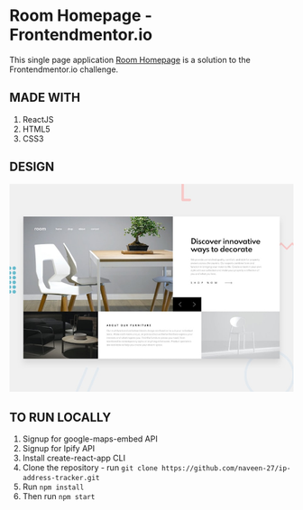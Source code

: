 # Room Homepage - Frontendmentor.io

This single page application [Room Homepage](https://room-homepage-eight.vercel.app/) is a solution to the Frontendmentor.io challenge. 

## MADE WITH

1. ReactJS
2. HTML5
3. CSS3

## DESIGN

![Design preview for the Room Homepage coding challenge](./desktop-preview.jpg)

## TO RUN LOCALLY

1. Signup for google-maps-embed API
1. Signup for Ipify API
1. Install create-react-app CLI
1. Clone the repository - run ```git clone https://github.com/naveen-27/ip-address-tracker.git```
1. Run ```npm install```
1. Then run ```npm start```
